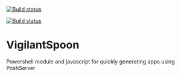 [![Build status](https://ci.appveyor.com/api/projects/status/78555yuvfi2piaj4/branch/master?svg=true)](https://ci.appveyor.com/project/brianaddicks/vigilantspoon/branch/master)

[![Build status](https://ci.appveyor.com/api/projects/status/78555yuvfi2piaj4?svg=true)](https://ci.appveyor.com/project/brianaddicks/vigilantspoon)

# VigilantSpoon
Powershell module and javascript for quickly generating apps using PoshServer
